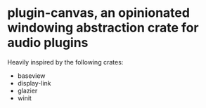 # plugin-canvas, an opinionated windowing abstraction crate for audio plugins

Heavily inspired by the following crates:
- baseview
- display-link
- glazier
- winit

